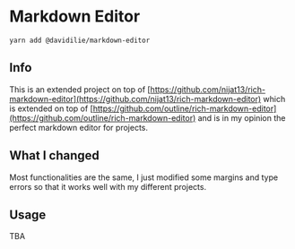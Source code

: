 # Markdown Editor

`yarn add @davidilie/markdown-editor`

## Info

This is an extended project on top of [https://github.com/nijat13/rich-markdown-editor](https://github.com/nijat13/rich-markdown-editor) which is extended on top of [https://github.com/outline/rich-markdown-editor](https://github.com/outline/rich-markdown-editor) and is in my opinion the perfect markdown editor for projects.

## What I changed

Most functionalities are the same, I just modified some margins and type errors so that it works well with my different projects.

## Usage

TBA
